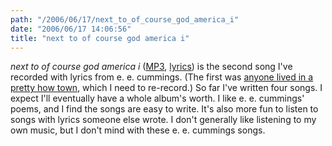 ```yaml
---
path: "/2006/06/17/next_to_of_course_god_america_i" 
date: "2006/06/17 14:06:56" 
title: "next to of course god america i" 
---
```

<p><cite>next to of course god america i</cite> (<a href="http://music.randomchaos.com/mp3s/scott_reynen/next_to_of_course_god_america_i.mp3">MP3</a>, <a href="http://music.randomchaos.com/lyrics/scott_reynen/next_to_of_course_god_america_i">lyrics</a>) is the second song I've recorded with lyrics from e. e. cummings. (The first was <a href="http://typewriting.org/2003/12/16/anyone_lived_in_a_pretty_how_town/">anyone lived in a pretty how town</a>, which I need to re-record.) So far I've written four songs. I expect I'll eventually have a whole album's worth. I like e. e. cummings' poems, and I find the songs are easy to write. It's also more fun to listen to songs with lyrics someone else wrote. I don't generally like listening to my own music, but I don't mind with these e. e. cummings songs.</p>